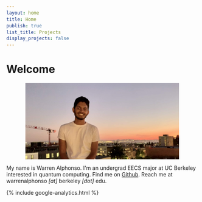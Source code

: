 ```yaml
---
layout: home 
title: Home 
publish: true
list_title: Projects
display_projects: false
---
```


# Welcome 

<img src="/images/pic2.jpg" style="display:block; margin-left:auto; margin-right: auto; width:80%;" title="pc: gulati :/">


My name is Warren Alphonso. I'm an undergrad EECS major at UC Berkeley interested in quantum computing. Find me on [Github](https://github.com/warrenalphonso). Reach me at warrenalphonso *[at]* berkeley *[dot]* edu.

{% include google-analytics.html %}